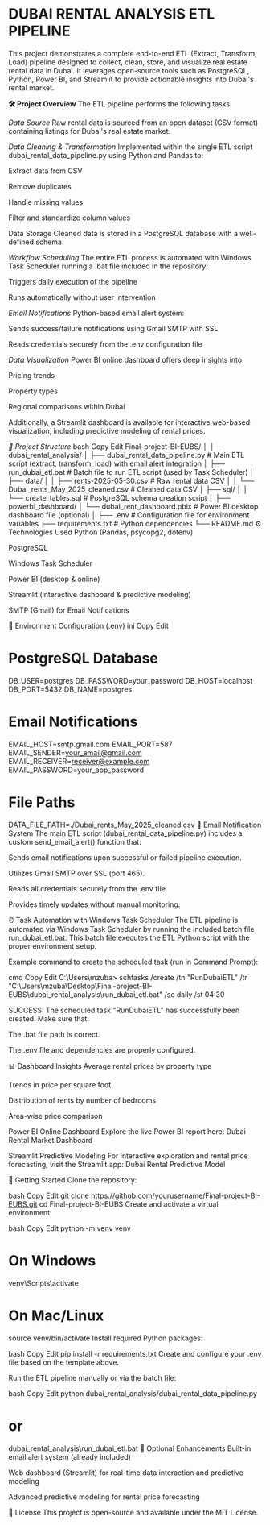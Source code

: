 # DUBAI RENTAL ANALYSIS ETL PIPELINE
This project demonstrates a complete end-to-end ETL (Extract, Transform, Load) pipeline designed to collect, clean, store, and visualize real estate rental data in Dubai. It leverages open-source tools such as PostgreSQL, Python, Power BI, and Streamlit to provide actionable insights into Dubai's rental market.

**🛠️ Project Overview**
The ETL pipeline performs the following tasks:

*Data Source*
Raw rental data is sourced from an open dataset (CSV format) containing listings for Dubai's real estate market.

*Data Cleaning & Transformation*
Implemented within the single ETL script dubai_rental_data_pipeline.py using Python and Pandas to:

Extract data from CSV

Remove duplicates

Handle missing values

Filter and standardize column values

Data Storage
Cleaned data is stored in a PostgreSQL database with a well-defined schema.

*Workflow Scheduling*
The entire ETL process is automated with Windows Task Scheduler running a .bat file included in the repository:

Triggers daily execution of the pipeline

Runs automatically without user intervention

*Email Notifications*
Python-based email alert system:

Sends success/failure notifications using Gmail SMTP with SSL

Reads credentials securely from the .env configuration file

*Data Visualization*
Power BI online dashboard offers deep insights into:

Pricing trends

Property types

Regional comparisons within Dubai

Additionally, a Streamlit dashboard is available for interactive web-based visualization, including predictive modeling of rental prices.

*📁 Project Structure*
bash
Copy
Edit
Final-project-BI-EUBS/
│
├── dubai_rental_analysis/
│   ├── dubai_rental_data_pipeline.py     # Main ETL script (extract, transform, load) with email alert integration
│   ├── run_dubai_etl.bat                  # Batch file to run ETL script (used by Task Scheduler)
│   ├── data/
│   │   ├── rents-2025-05-30.csv          # Raw rental data CSV
│   │   └── Dubai_rents_May_2025_cleaned.csv  # Cleaned data CSV
│   ├── sql/
│   │   └── create_tables.sql             # PostgreSQL schema creation script
│
├── powerbi_dashboard/
│   └── dubai_rent_dashboard.pbix         # Power BI desktop dashboard file (optional)
│
├── .env                                   # Configuration file for environment variables
├── requirements.txt                       # Python dependencies
└── README.md
⚙️ Technologies Used
Python (Pandas, psycopg2, dotenv)

PostgreSQL

Windows Task Scheduler

Power BI (desktop & online)

Streamlit (interactive dashboard & predictive modeling)

SMTP (Gmail) for Email Notifications

🔐 Environment Configuration (.env)
ini
Copy
Edit
# PostgreSQL Database
DB_USER=postgres
DB_PASSWORD=your_password
DB_HOST=localhost
DB_PORT=5432
DB_NAME=postgres

# Email Notifications
EMAIL_HOST=smtp.gmail.com
EMAIL_PORT=587
EMAIL_SENDER=your_email@gmail.com
EMAIL_RECEIVER=receiver@example.com
EMAIL_PASSWORD=your_app_password

# File Paths
DATA_FILE_PATH=./Dubai_rents_May_2025_cleaned.csv
📧 Email Notification System
The main ETL script (dubai_rental_data_pipeline.py) includes a custom send_email_alert() function that:

Sends email notifications upon successful or failed pipeline execution.

Utilizes Gmail SMTP over SSL (port 465).

Reads all credentials securely from the .env file.

Provides timely updates without manual monitoring.

⏰ Task Automation with Windows Task Scheduler
The ETL pipeline is automated via Windows Task Scheduler by running the included batch file run_dubai_etl.bat. This batch file executes the ETL Python script with the proper environment setup.

Example command to create the scheduled task (run in Command Prompt):

cmd
Copy
Edit
C:\Users\mzuba> schtasks /create /tn "RunDubaiETL" /tr "C:\Users\mzuba\Desktop\Final-project-BI-EUBS\dubai_rental_analysis\run_dubai_etl.bat" /sc daily /st 04:30

SUCCESS: The scheduled task "RunDubaiETL" has successfully been created.
Make sure that:

The .bat file path is correct.

The .env file and dependencies are properly configured.

📊 Dashboard Insights
Average rental prices by property type

Trends in price per square foot

Distribution of rents by number of bedrooms

Area-wise price comparison

Power BI Online Dashboard
Explore the live Power BI report here:
Dubai Rental Market Dashboard

Streamlit Predictive Modeling
For interactive exploration and rental price forecasting, visit the Streamlit app:
Dubai Rental Predictive Model

🚀 Getting Started
Clone the repository:

bash
Copy
Edit
git clone https://github.com/yourusername/Final-project-BI-EUBS.git
cd Final-project-BI-EUBS
Create and activate a virtual environment:

bash
Copy
Edit
python -m venv venv
# On Windows
venv\Scripts\activate
# On Mac/Linux
source venv/bin/activate
Install required Python packages:

bash
Copy
Edit
pip install -r requirements.txt
Create and configure your .env file based on the template above.

Run the ETL pipeline manually or via the batch file:

bash
Copy
Edit
python dubai_rental_analysis/dubai_rental_data_pipeline.py
# or
dubai_rental_analysis\run_dubai_etl.bat
🧱 Optional Enhancements
Built-in email alert system (already included)

Web dashboard (Streamlit) for real-time data interaction and predictive modeling

Advanced predictive modeling for rental price forecasting

📌 License
This project is open-source and available under the MIT License.
